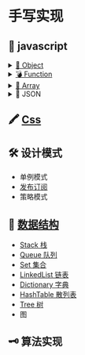 # 手写实现

## 📜 javascript

<details for="Object">
<summary><a href="./javascript/Object/readme.md">🦆 Object</a></summary>

- [new](./javascript/Object/new/readme.md)
- [instanceof](./javascript/Object/instanceof/readme.md)
- [继承]()
- [create](./javascript/Object/create/readme.md)
</details>
<details for="Function">
<summary><a href="./javascript/Function/readme.md">💣 Function</a></summary>

- [apply](./javascript/Function/apply.md)
- [bind](./javascript/Function/bind.md)
- [call](./javascript/Function/call.md)

</details>
<details for="Array">
  <summary><a href="./javascript/Array/readme.md">🛒 Array</a></summary>
</details>
<details for="JSON">
  <summary>🛒 JSON</summary>

- parse
- stringify
</details>

## 🖍 [Css](./css/readme.md)

## 🛠 设计模式
- 单例模式
- [发布订阅](./设计模式/发布订阅.md)
- 策略模式
## 🔗 [数据结构](./数据结构/readme.md)
- [Stack 栈](./数据结构/Stack.md)
- [Queue 队列](./数据结构/Queue.md)
- [Set 集合](./数据结构/Set.md)
- [LinkedList 链表](./数据结构/LinkedList.md)
- [Dictionary 字典](./数据结构/Dictionary.md)
- [HashTable 散列表](./数据结构/HashTable.md)
- [Tree 树](./数据结构/Tree.md)
- 图


## 🗝 算法实现

